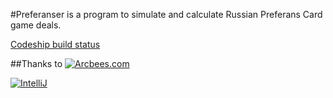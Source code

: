 #Preferanser is a program to simulate and calculate Russian Preferans Card game deals.

[Codeship build status](https://www.codeship.io/projects/2a84d800-61e6-0131-231e-26f75a0c690d/status)

##Thanks to
[![Arcbees.com](http://arcbees-ads.appspot.com/ad.png)](http://arcbees.com)

[![IntelliJ](https://lh6.googleusercontent.com/--QIIJfKrjSk/UJJ6X-UohII/AAAAAAAAAVM/cOW7EjnH778/s800/banner_IDEA.png)](http://www.jetbrains.com/idea/index.html)
